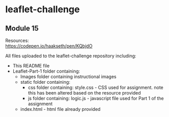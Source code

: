 # leaflet-challenge

## Module 15

Resources:<br/>
https://codepen.io/haakseth/pen/KQbjdO <br/>

All files uploaded to the leaflet-challenge repository including:

- This README file  
- Leaflet-Part-1 folder containing:
    - Images folder containing instructional images
    - static folder containing:
        - css folder containing:
            style.css - CSS used for assignment. note this has been altered based on the resource provided
        - js folder containing:
            logic.js - javascript file used for Part 1 of the assignment
    - index.html - html file already provided
